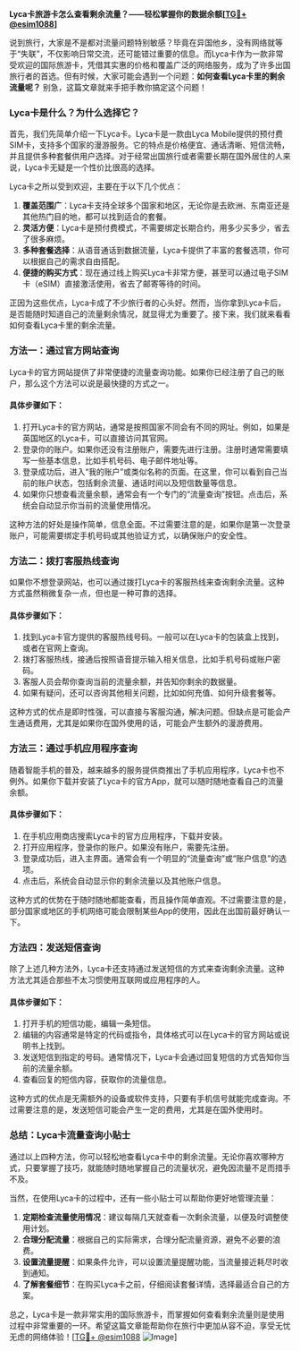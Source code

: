 **Lyca卡旅游卡怎么查看剩余流量？——轻松掌握你的数据余额[[TG💪+ @esim1088](https://t.me/s/esim1088)]**

说到旅行，大家是不是都对流量问题特别敏感？毕竟在异国他乡，没有网络就等于“失联”，不仅影响日常交流，还可能错过重要的信息。而Lyca卡作为一款非常受欢迎的国际旅游卡，凭借其实惠的价格和覆盖广泛的网络服务，成为了许多出国旅行者的首选。但有时候，大家可能会遇到一个问题：**如何查看Lyca卡里的剩余流量呢？** 别急，这篇文章就来手把手教你搞定这个问题！

### Lyca卡是什么？为什么选择它？

首先，我们先简单介绍一下Lyca卡。Lyca卡是一款由Lyca Mobile提供的预付费SIM卡，支持多个国家的漫游服务。它的特点是价格便宜、通话清晰、短信流畅，并且提供多种套餐供用户选择。对于经常出国旅行或者需要长期在国外居住的人来说，Lyca卡无疑是一个性价比很高的选择。

Lyca卡之所以受到欢迎，主要在于以下几个优点：

1. **覆盖范围广**：Lyca卡支持全球多个国家和地区，无论你是去欧洲、东南亚还是其他热门目的地，都可以找到适合的套餐。
2. **灵活方便**：Lyca卡是预付费模式，不需要绑定长期合约，用多少买多少，省去了很多麻烦。
3. **多种套餐选择**：从语音通话到数据流量，Lyca卡提供了丰富的套餐选项，你可以根据自己的需求自由搭配。
4. **便捷的购买方式**：现在通过线上购买Lyca卡非常方便，甚至可以通过电子SIM卡（eSIM）直接激活使用，省去了邮寄等待的时间。

正因为这些优点，Lyca卡成了不少旅行者的心头好。然而，当你拿到Lyca卡后，是否能随时知道自己的流量剩余情况，就显得尤为重要了。接下来，我们就来看看如何查看Lyca卡里的剩余流量。

### 方法一：通过官方网站查询

Lyca卡的官方网站提供了非常便捷的流量查询功能。如果你已经注册了自己的账户，那么这个方法可以说是最快捷的方式之一。

#### 具体步骤如下：
1. 打开Lyca卡的官方网站，通常是按照国家不同会有不同的网址。例如，如果是英国地区的Lyca卡，可以直接访问其官网。
2. 登录你的账户。如果你还没有注册账户，需要先进行注册。注册时通常需要填写一些基本信息，比如手机号码、电子邮件地址等。
3. 登录成功后，进入“我的账户”或类似名称的页面。在这里，你可以看到自己当前的账户状态，包括剩余流量、通话时间以及短信数量等信息。
4. 如果你只想查看流量余额，通常会有一个专门的“流量查询”按钮。点击后，系统会自动显示你当前的流量使用情况。

这种方法的好处是操作简单，信息全面。不过需要注意的是，如果你是第一次登录账户，可能需要绑定手机号码或其他验证方式，以确保账户的安全性。

### 方法二：拨打客服热线查询

如果你不想登录网站，也可以通过拨打Lyca卡的客服热线来查询剩余流量。这种方式虽然稍微复杂一点，但也是一种可靠的选择。

#### 具体步骤如下：
1. 找到Lyca卡官方提供的客服热线号码。一般可以在Lyca卡的包装盒上找到，或者在官网上查询。
2. 拨打客服热线，接通后按照语音提示输入相关信息，比如手机号码或账户密码。
3. 客服人员会帮你查询当前的流量余额，并告知你剩余的数据量。
4. 如果有疑问，还可以咨询其他相关问题，比如如何充值、如何升级套餐等。

这种方式的优点是即时性强，可以直接与客服沟通，解决问题。但缺点是可能会产生通话费用，尤其是如果你在国外使用的话，可能会产生额外的漫游费用。

### 方法三：通过手机应用程序查询

随着智能手机的普及，越来越多的服务提供商推出了手机应用程序，Lyca卡也不例外。如果你下载并安装了Lyca卡的官方App，就可以随时随地查看自己的流量余额。

#### 具体步骤如下：
1. 在手机应用商店搜索Lyca卡的官方应用程序，下载并安装。
2. 打开应用程序，登录你的账户。如果没有账户，需要先注册。
3. 登录成功后，进入主界面。通常会有一个明显的“流量查询”或“账户信息”的选项。
4. 点击后，系统会自动显示你的剩余流量以及其他账户信息。

这种方式的优势在于随时随地都能查看，而且操作简单直观。不过需要注意的是，部分国家或地区的手机网络可能会限制某些App的使用，因此在出国前最好确认一下。

### 方法四：发送短信查询

除了上述几种方法外，Lyca卡还支持通过发送短信的方式来查询剩余流量。这种方法尤其适合那些不太习惯使用互联网或应用程序的人。

#### 具体步骤如下：
1. 打开手机的短信功能，编辑一条短信。
2. 编辑的内容通常是特定的代码或指令，具体格式可以在Lyca卡的官方网站或说明书上找到。
3. 发送短信到指定的号码。通常情况下，Lyca卡会通过回复短信的方式告知你当前的流量余额。
4. 查看回复的短信内容，获取你的流量信息。

这种方式的优点是无需额外的设备或软件支持，只要有手机信号就能完成查询。不过需要注意的是，发送短信可能会产生一定的费用，尤其是在国外使用时。

### 总结：Lyca卡流量查询小贴士

通过以上四种方法，你可以轻松地查看Lyca卡中的剩余流量。无论你喜欢哪种方式，只要掌握了技巧，就能随时随地掌握自己的流量状况，避免因流量不足而措手不及。

当然，在使用Lyca卡的过程中，还有一些小贴士可以帮助你更好地管理流量：

1. **定期检查流量使用情况**：建议每隔几天就查看一次剩余流量，以便及时调整使用计划。
2. **合理分配流量**：根据自己的实际需求，合理分配流量资源，避免不必要的浪费。
3. **设置流量提醒**：如果条件允许，可以设置流量提醒功能，当流量接近耗尽时收到通知。
4. **了解套餐细节**：在购买Lyca卡之前，仔细阅读套餐详情，选择最适合自己的方案。

总之，Lyca卡是一款非常实用的国际旅游卡，而掌握如何查看剩余流量则是使用过程中非常重要的一环。希望这篇文章能帮助你在旅行中更加从容不迫，享受无忧无虑的网络体验！[[TG💪+ @esim1088](https://t.me/s/esim1088) ![Image](https://i.postimg.cc/4NQfJmqS/Snipaste-2025-05-13-00-14-12.png)]